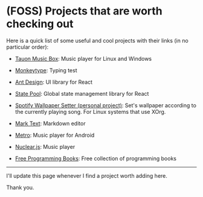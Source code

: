# (FOSS) Projects that are worth checking out

Here is a quick list of some useful and cool projects with their links (in no particular order):

- [Tauon Music Box](https://github.com/Taiko2k/TauonMusicBox): Music player for Linux and Windows

- [Monkeytype](https://monkeytype.com): Typing test

- [Ant Design](https://ant.design): UI library for React

- [State Pool](https://yezyilomo.github.io/state-pool/): Global state management library for React

- [Spotify Wallpaper Setter (personal project)](https://gist.github.com/ACuteWoof/5edb0ac6f7cddb7d9582356aec62d714): Set's wallpaper according to the currently playing song. For Linux systems that use XOrg.

- [Mark Text](https://github.com/marktext/marktext): Markdown editor

- [Metro](https://retromusic.app/): Music player for Android

- [Nuclear.js](https://nuclear.js.org): Music player

- [Free Programming Books](https://ebookfoundation.github.io/free-programming-books/): Free collection of programming books

---

I'll update this page whenever I find a project worth adding here.

Thank you.
